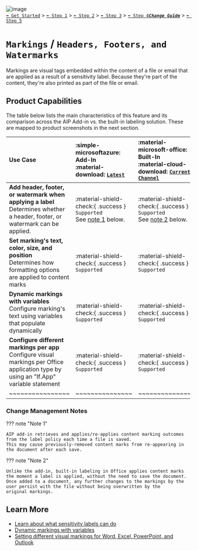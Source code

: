![image](https://user-images.githubusercontent.com/43501191/195164735-920ec45a-cd2c-41a1-9d22-6a557ca9ddc3.png)<br>
[`➡️ Get Started`](../../GetStarted.md) > [`➡️ Step 1`](../../AIP2MIPStep1.md) > [`➡️ Step 2`](../../AIP2MIPStep2.md) > [`➡️ Step 3`](../../AIP2MIPStep3.md) > [`➡️ Step 4`](../../AIP2MIPStep4.md)[***`Change Guide`***](../../CompareAIP2MIP.md) > [`➡️ Step 5`](../../AIP2MIPStep5.md)


# `Markings` / `Headers, Footers, and Watermarks`

Markings are visual tags embedded within the content of a file or email that are applied as a result of a sensitivity label. Because they're part of the content, they're also printed as part of the file or email.

## Product Capabilities
The table below lists the main characteristics of this feature and its comparison across the AIP Add-in vs. the built-in labeling solution. These are mapped to product screenshots in the next section. 

| Use Case  | :simple-microsoftazure: Add-In<br>:material-download: [`Latest`](AIPLatest)| :material-microsoft-office: Built-In<br>:material-cloud-download: [`Current Channel`](MIPLatest) | 
| :---- | :---- | :---- | 
| **Add header, footer, or watermark when applying a label** <br>Determines whether a header, footer, or watermark can be applied.  | :material-shield-check:{ .success } `Supported`<br>See [note 1](#change-management-notes) below.  |  :material-shield-check:{ .success } `Supported`<br>See [note 2](#change-management-notes) below. | 
| **Set marking's text, color, size, and position** <br>Determines how formatting options are applied to content marks  | :material-shield-check:{ .success } `Supported` | :material-shield-check:{ .success } `Supported` | 
| **Dynamic markings with variables** <br>Configure marking's text using variables that populate dynamically  | :material-shield-check:{ .success } `Supported` |  :material-shield-check:{ .success } `Supported` | 
| **Configure different markings per app** <br>Configure visual markings per Office application type by using an "If.App" variable statement  | :material-shield-check:{ .success } `Supported`  | :material-shield-check:{ .success } `Supported` |
| ~~~~~~~~~~~~~~~~ | ~~~~~~~~~~~~~~~ | ~~~~~~~~~~~~~~~ | 


### Change Management Notes

??? note "Note 1"
    
    AIP add-in retrieves and applies/re-applies content marking outcomes from the label policy each time a file is saved. 
    This may cause previously-removed content marks from re-appearing in the document after each save.
    
??? note "Note 2"

    Unlike the add-in, built-in labeling in Office applies content marks the moment a label is applied, without the need to save the document. 
    Once added to a document, any further changes to the markings by the user persist with the file without being overwritten by the 
    original markings.
    

## Learn More

- [Learn about what sensitivity labels can do](https://learn.microsoft.com/en-us/microsoft-365/compliance/sensitivity-labels?view=o365-worldwide#what-sensitivity-labels-can-do)
- [Dynamic markings with variables](https://learn.microsoft.com/en-us/microsoft-365/compliance/sensitivity-labels-office-apps?view=o365-worldwide#dynamic-markings-with-variables)
- [Setting different visual markings for Word, Excel, PowerPoint, and Outlook](https://learn.microsoft.com/en-us/microsoft-365/compliance/sensitivity-labels-office-apps?view=o365-worldwide#setting-different-visual-markings-for-word-excel-powerpoint-and-outlook)


<!-- ============ LINKS =========== -->

[AIPLatest]: https://learn.microsoft.com/en-us/azure/information-protection/rms-client/unifiedlabelingclient-version-release-history
[MIPLatest]: https://learn.microsoft.com/en-us/microsoft-365/compliance/sensitivity-labels-office-apps#support-for-sensitivity-label-capabilities-in-apps
